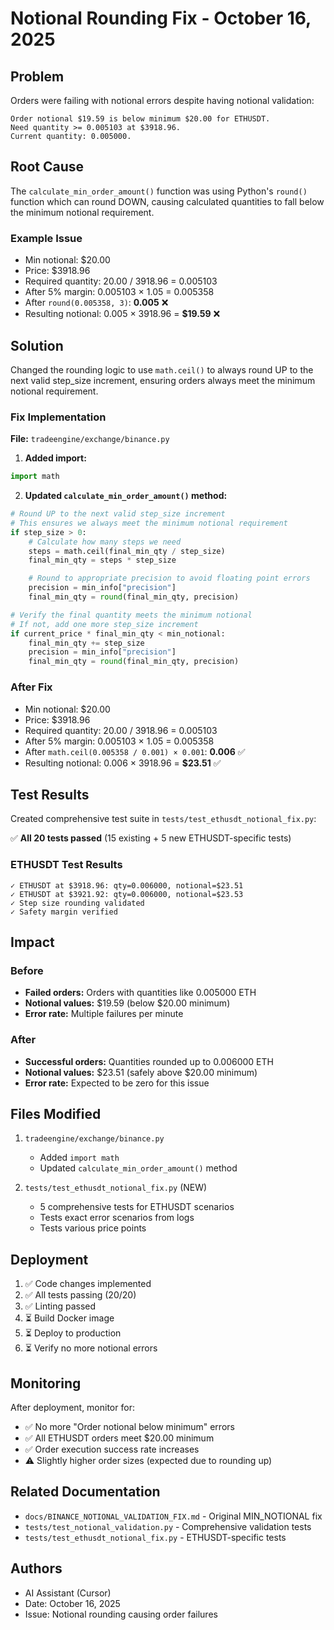 # Notional Rounding Fix - October 16, 2025

## Problem

Orders were failing with notional errors despite having notional validation:

```
Order notional $19.59 is below minimum $20.00 for ETHUSDT.
Need quantity >= 0.005103 at $3918.96.
Current quantity: 0.005000.
```

## Root Cause

The `calculate_min_order_amount()` function was using Python's `round()` function which can round DOWN, causing calculated quantities to fall below the minimum notional requirement.

### Example Issue
- Min notional: $20.00
- Price: $3918.96
- Required quantity: 20.00 / 3918.96 = 0.005103
- After 5% margin: 0.005103 × 1.05 = 0.005358
- After `round(0.005358, 3)`: **0.005** ❌
- Resulting notional: 0.005 × 3918.96 = **$19.59** ❌

## Solution

Changed the rounding logic to use `math.ceil()` to always round UP to the next valid step_size increment, ensuring orders always meet the minimum notional requirement.

### Fix Implementation

**File:** `tradeengine/exchange/binance.py`

1. **Added import:**
```python
import math
```

2. **Updated `calculate_min_order_amount()` method:**
```python
# Round UP to the next valid step_size increment
# This ensures we always meet the minimum notional requirement
if step_size > 0:
    # Calculate how many steps we need
    steps = math.ceil(final_min_qty / step_size)
    final_min_qty = steps * step_size

    # Round to appropriate precision to avoid floating point errors
    precision = min_info["precision"]
    final_min_qty = round(final_min_qty, precision)

# Verify the final quantity meets the minimum notional
# If not, add one more step_size increment
if current_price * final_min_qty < min_notional:
    final_min_qty += step_size
    precision = min_info["precision"]
    final_min_qty = round(final_min_qty, precision)
```

### After Fix
- Min notional: $20.00
- Price: $3918.96
- Required quantity: 20.00 / 3918.96 = 0.005103
- After 5% margin: 0.005103 × 1.05 = 0.005358
- After `math.ceil(0.005358 / 0.001) × 0.001`: **0.006** ✅
- Resulting notional: 0.006 × 3918.96 = **$23.51** ✅

## Test Results

Created comprehensive test suite in `tests/test_ethusdt_notional_fix.py`:

✅ **All 20 tests passed** (15 existing + 5 new ETHUSDT-specific tests)

### ETHUSDT Test Results
```
✓ ETHUSDT at $3918.96: qty=0.006000, notional=$23.51
✓ ETHUSDT at $3921.92: qty=0.006000, notional=$23.53
✓ Step size rounding validated
✓ Safety margin verified
```

## Impact

### Before
- **Failed orders:** Orders with quantities like 0.005000 ETH
- **Notional values:** $19.59 (below $20.00 minimum)
- **Error rate:** Multiple failures per minute

### After
- **Successful orders:** Quantities rounded up to 0.006000 ETH
- **Notional values:** $23.51 (safely above $20.00 minimum)
- **Error rate:** Expected to be zero for this issue

## Files Modified

1. `tradeengine/exchange/binance.py`
   - Added `import math`
   - Updated `calculate_min_order_amount()` method

2. `tests/test_ethusdt_notional_fix.py` (NEW)
   - 5 comprehensive tests for ETHUSDT scenarios
   - Tests exact error scenarios from logs
   - Tests various price points

## Deployment

1. ✅ Code changes implemented
2. ✅ All tests passing (20/20)
3. ✅ Linting passed
4. ⏳ Build Docker image
5. ⏳ Deploy to production
6. ⏳ Verify no more notional errors

## Monitoring

After deployment, monitor for:
- ✅ No more "Order notional below minimum" errors
- ✅ All ETHUSDT orders meet $20.00 minimum
- ✅ Order execution success rate increases
- ⚠️ Slightly higher order sizes (expected due to rounding up)

## Related Documentation

- `docs/BINANCE_NOTIONAL_VALIDATION_FIX.md` - Original MIN_NOTIONAL fix
- `tests/test_notional_validation.py` - Comprehensive validation tests
- `tests/test_ethusdt_notional_fix.py` - ETHUSDT-specific tests

## Authors

- AI Assistant (Cursor)
- Date: October 16, 2025
- Issue: Notional rounding causing order failures
